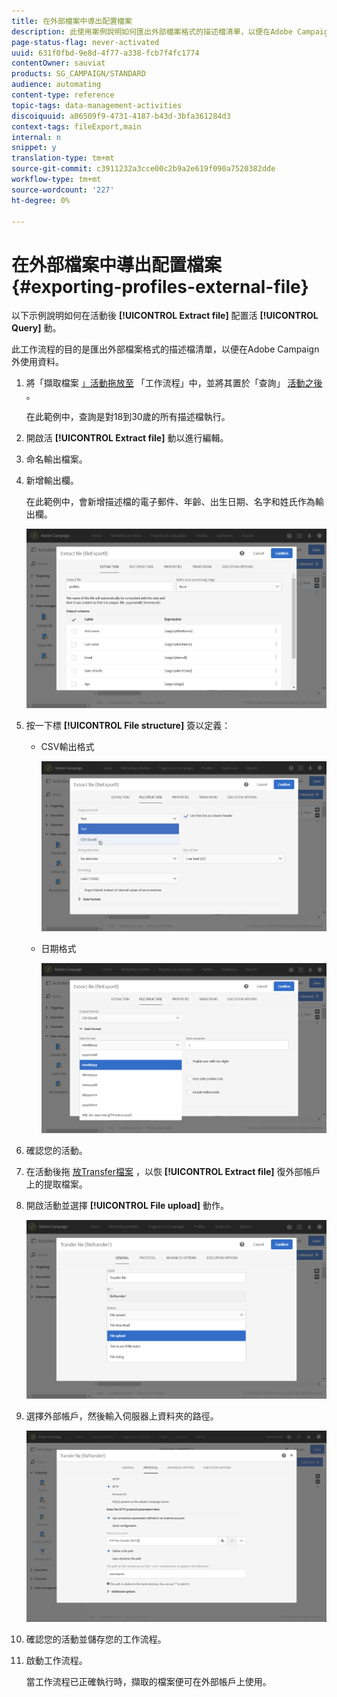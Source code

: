 ```yaml
---
title: 在外部檔案中導出配置檔案
description: 此使用案例說明如何匯出外部檔案格式的描述檔清單，以便在Adobe Campaign外部使用資料。
page-status-flag: never-activated
uuid: 631f0fbd-9e8d-4f77-a338-fcb7f4fc1774
contentOwner: sauviat
products: SG_CAMPAIGN/STANDARD
audience: automating
content-type: reference
topic-tags: data-management-activities
discoiquuid: a06509f9-4731-4187-b43d-3bfa361284d3
context-tags: fileExport,main
internal: n
snippet: y
translation-type: tm+mt
source-git-commit: c3911232a3cce00c2b9a2e619f090a7520382dde
workflow-type: tm+mt
source-wordcount: '227'
ht-degree: 0%

---
```



# 在外部檔案中導出配置檔案 {#exporting-profiles-external-file}

以下示例說明如何在活動後 **[!UICONTROL Extract file]** 配置活 **[!UICONTROL Query]** 動。

此工作流程的目的是匯出外部檔案格式的描述檔清單，以便在Adobe Campaign外使用資料。

1. 將「擷取檔案 [」活動拖放至](../../automating/using/extract-file.md) 「工作流程」中，並將其置於「查詢」 [活動之後](../../automating/using/query.md) 。

   在此範例中，查詢是對18到30歲的所有描述檔執行。

1. 開啟活 **[!UICONTROL Extract file]** 動以進行編輯。
1. 命名輸出檔案。
1. 新增輸出欄。

   在此範例中，會新增描述檔的電子郵件、年齡、出生日期、名字和姓氏作為輸出欄。

   ![](assets/wkf_data_export6.png)

1. 按一下標 **[!UICONTROL File structure]** 簽以定義：

   * CSV輸出格式

      ![](assets/wkf_data_export7.png)

   * 日期格式

      ![](assets/wkf_data_export9.png)

1. 確認您的活動。
1. 在活動後拖 [放Transfer檔案](../../automating/using/transfer-file.md) ，以恢 **[!UICONTROL Extract file]** 復外部帳戶上的提取檔案。
1. 開啟活動並選擇 **[!UICONTROL File upload]** 動作。

   ![](assets/wkf_data_export11.png)

1. 選擇外部帳戶，然後輸入伺服器上資料夾的路徑。

   ![](assets/wkf_data_export12.png)

1. 確認您的活動並儲存您的工作流程。
1. 啟動工作流程。

   當工作流程已正確執行時，擷取的檔案便可在外部帳戶上使用。
